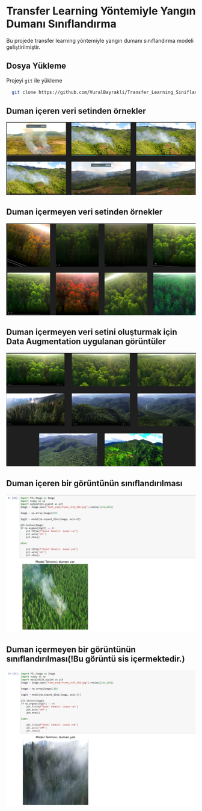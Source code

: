 
# Transfer Learning Yöntemiyle Yangın Dumanı Sınıflandırma

Bu projede transfer learning yöntemiyle yangın dumanı sınıflandırma modeli geliştirilmiştir.  


## Dosya Yükleme

Projeyi `git` ile yükleme 

```bash
  git clone https://github.com/VuralBayrakli/Transfer_Learning_Siniflandirma.git
```
    
## Duman içeren veri setinden örnekler

![App Screenshot](https://github.com/VuralBayrakli/Transfer_Learning_Siniflandirma/blob/master/screenshots/ss4.png)


## Duman içermeyen veri setinden örnekler

![App Screenshot](https://github.com/VuralBayrakli/Transfer_Learning_Siniflandirma/blob/master/screenshots/ss5.png)

## Duman içermeyen veri setini oluşturmak için Data Augmentation uygulanan görüntüler

![App Screenshot](https://github.com/VuralBayrakli/Transfer_Learning_Siniflandirma/blob/master/screenshots/ss6.png)

## Duman içeren bir görüntünün sınıflandırılması

![App Screenshot](https://github.com/VuralBayrakli/Transfer_Learning_Siniflandirma/blob/master/screenshots/ss1.png)


## Duman içermeyen bir görüntünün sınıflandırılması(!Bu görüntü sis içermektedir.)

![App Screenshot](https://github.com/VuralBayrakli/Transfer_Learning_Siniflandirma/blob/master/screenshots/ss2.png)
